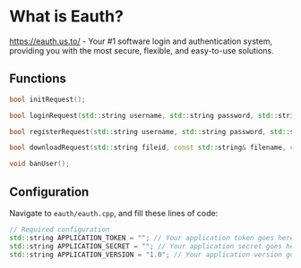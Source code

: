 What is Eauth?
==============

https://eauth.us.to/ - Your #1 software login and authentication system, providing you with the most secure, flexible, and easy-to-use solutions.

Functions
-------------

```cpp
bool initRequest();
```
```cpp
bool loginRequest(std::string username, std::string password, std::string key);
```
```cpp
bool registerRequest(std::string username, std::string password, std::string key);
```
```cpp
bool downloadRequest(std::string fileid, const std::string& filename, const std::string& path);
```
```cpp
void banUser();
```

Configuration
-------------

Navigate to `eauth/eauth.cpp`, and fill these lines of code:

```cpp
// Required configuration
std::string APPLICATION_TOKEN = ""; // Your application token goes here
std::string APPLICATION_SECRET = ""; // Your application secret goes here;
std::string APPLICATION_VERSION = "1.0"; // Your application version goes here;
```